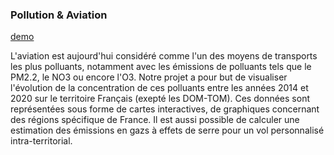 ### Pollution & Aviation

[demo](https://azouiaymen.github.io/Pollution-aviation/)

L'aviation est aujourd'hui considéré comme l'un des moyens de transports les plus polluants, notamment avec les émissions de polluants tels que le PM2.2, le NO3 ou encore l'O3.
Notre projet a pour but de visualiser l'évolution de la concentration de ces polluants entre les années 2014 et 2020 sur le territoire Français (exepté les DOM-TOM). 
Ces données sont représentées sous forme de cartes interactives, de graphiques concernant des régions spécifique de France. Il est aussi possible de calculer une estimation des émissions en gazs à effets de serre pour un vol personnalisé intra-territorial. 
